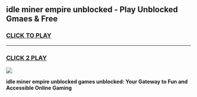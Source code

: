 
## idle miner empire unblocked - Play Unblocked Gmaes & Free
<h3>
<a href="https://news.freeplayer.one?title=idle_miner_empire_unblocked&ref=23F">CLICK TO PLAY</a></h3>
<hr>

<h3>
<a href="https://news.freeplayer.one?title=idle_miner_empire_unblocked&ref=23F">CLICK 2 PLAY</a>
  
</h3>

<a href="https://news.freeplayer.one?title=idle_miner_empire_unblocked&ref=23F/"><img src="https://clearcache.store/games.png"></a>


**idle miner empire unblocked games unblocked: Your Gateway to Fun and Accessible Online Gaming**
